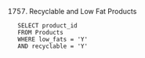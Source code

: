 1757. Recyclable and Low Fat Products
```
SELECT product_id
FROM Products
WHERE low_fats = 'Y'
AND recyclable = 'Y'
